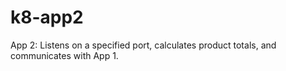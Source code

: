 # k8-app2
App 2: Listens on a specified port, 
calculates product totals, 
and communicates with App 1.